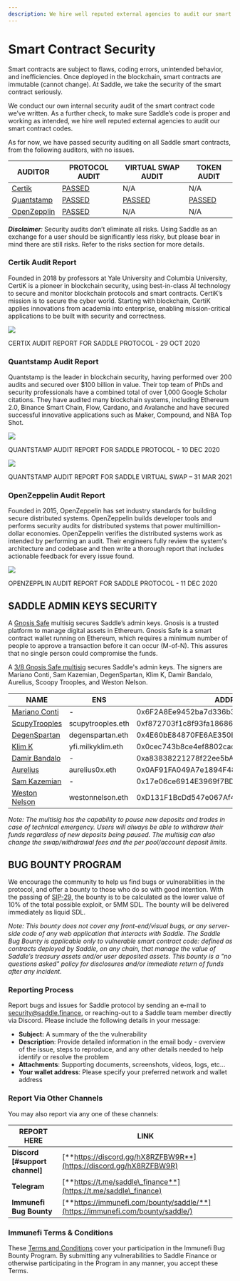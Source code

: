 ```yaml
---
description: We hire well reputed external agencies to audit our smart contract codes.
---
```


# Smart Contract Security

Smart contracts are subject to flaws, coding errors, unintended behavior, and inefficiencies. Once deployed in the blockchain, smart contracts are immutable (cannot change). At Saddle, we take the security of the smart contract seriously.

We conduct our own internal security audit of the smart contract code we’ve written. As a further check, to make sure Saddle’s code is proper and working as intended, we hire well reputed external agencies to audit our smart contract codes.

As for now, we have passed security auditing on all Saddle smart contracts, from the following auditors, with no issues.

| **AUDITOR**                             | **PROTOCOL AUDIT**                                                                               | **VIRTUAL SWAP AUDIT**                                                                                        | **TOKEN AUDIT**                                                                                         |
| --------------------------------------- | ------------------------------------------------------------------------------------------------ | ------------------------------------------------------------------------------------------------------------- | ------------------------------------------------------------------------------------------------------- |
| [Certik](https://certik.io)             | [PASSED](https://github.com/saddle-finance/saddle-audits/blob/master/10-29-2020\_Certik.pdf)     | N/A                                                                                                           | N/A                                                                                                     |
| [Quantstamp](https://quantstamp.com)    | [PASSED](https://github.com/saddle-finance/saddle-audits/blob/master/12-09-2020\_Quantstamp.pdf) | [PASSED](https://github.com/saddle-finance/saddle-audits/blob/master/03-31-2021\_Quantstamp\_VirtualSwap.pdf) | [PASSED](https://github.com/saddle-finance/saddle-audits/blob/master/10-27-2021\_Quantstamp\_Token.pdf) |
| [OpenZepplin](https://openzeppelin.com) | [PASSED](https://blog.openzeppelin.com/saddle-contracts-audit/)                                  | N/A                                                                                                           | N/A                                                                                                     |

_**Disclaimer**:_ Security audits don’t eliminate all risks. Using Saddle as an exchange for a user should be significantly less risky, but please bear in mind there are still risks. Refer to the risks section for more details.

### **Certik Audit Report**

Founded in 2018 by professors at Yale University and Columbia University, CertiK is a pioneer in blockchain security, using best-in-class AI technology to secure and monitor blockchain protocols and smart contracts. CertiK’s mission is to secure the cyber world. Starting with blockchain, CertiK applies innovations from academia into enterprise, enabling mission-critical applications to be built with security and correctness.

![](<.gitbook/assets/0 (5).png>)

CERTIX AUDIT REPORT FOR SADDLE PROTOCOL - 29 OCT 2020

### **Quantstamp Audit Report**

Quantstamp is the leader in blockchain security, having performed over 200 audits and secured over $100 billion in value. Their top team of PhDs and security professionals have a combined total of over 1,000 Google Scholar citations. They have audited many blockchain systems, including Ethereum 2.0, Binance Smart Chain, Flow, Cardano, and Avalanche and have secured successful innovative applications such as Maker, Compound, and NBA Top Shot.

![](<.gitbook/assets/1 (5).png>)

QUANTSTAMP AUDIT REPORT FOR SADDLE PROTOCOL - 10 DEC 2020

![](<.gitbook/assets/2 (2) (1).png>)

QUANTSTAMP AUDIT REPORT FOR SADDLE VIRTUAL SWAP – 31 MAR 2021

### **OpenZeppelin Audit Report**

Founded in 2015, OpenZeppelin has set industry standards for building secure distributed systems. OpenZeppelin builds developer tools and performs security audits for distributed systems that power multimillion-dollar economies. OpenZeppelin verifies the distributed systems work as intended by performing an audit. Their engineers fully review the system's architecture and codebase and then write a thorough report that includes actionable feedback for every issue found.

![](<.gitbook/assets/3 (7).png>)

OPENZEPPLIN AUDIT REPORT FOR SADDLE PROTOCOL - 11 DEC 2020

## **SADDLE ADMIN KEYS SECURITY**

A [Gnosis Safe](https://gnosis-safe.io) multisig secures Saddle’s admin keys. Gnosis is a trusted platform to manage digital assets in Ethereum. Gnosis Safe is a smart contract wallet running on Ethereum, which requires a minimum number of people to approve a transaction before it can occur (M-of-N). This assures that no single person could compromise the funds.

A [3/8 Gnosis Safe multisig](https://etherscan.io/address/0x3F8E527aF4e0c6e763e8f368AC679c44C45626aE) secures Saddle's admin keys. The signers are Mariano Conti, Sam Kazemian, DegenSpartan, Klim K, Damir Bandalo, Aurelius, Scoopy Trooples, and Weston Nelson.

| **NAME**                                           | **ENS**           | **ADDRESS**                                |
| -------------------------------------------------- | ----------------- | ------------------------------------------ |
| [Mariano Conti](https://twitter.com/nanexcool)     | -                 | 0x6F2A8Ee9452ba7d336b3fba03caC27f7818AeAD6 |
| [ScupyTrooples](https://twitter.com/scupytrooples) | scupytrooples.eth | 0xf872703f1c8f93fa186869bac83bac5a0c87c3c8 |
| [DegenSpartan](https://twitter.com/DegenSpartan)   | degenspartan.eth  | 0x4E60bE84870FE6AE350B563A121042396Abe1eaF |
| [Klim K](https://twitter.com/milkyklim)            | yfi.milkyklim.eth | 0x0cec743b8ce4ef8802cac0e5df18a180ed8402a7 |
| [Damir Bandalo](https://twitter.com/damirbandalo)  | -                 | 0xa83838221278f22ee5bAe3E523f34D42b066D67D |
| [Aurelius](https://twitter.com/AureliusBTC)        | aurelius0x.eth    | 0x0AF91FA049A7e1894F480bFE5bBa20142C6c29a9 |
| [Sam Kazemian](https://twitter.com/samkazemian)    | -                 | 0x17e06ce6914E3969f7BD37D8b2a563890cA1c96e |
| [Weston Nelson](https://twitter.com/westonnelson)  | westonnelson.eth  | 0xD131F1BcDd547e067Af447dD3C36C99d6be9FdEB |

_Note: The multisig has the capability to pause new deposits and trades in case of technical emergency. Users will always be able to withdraw their funds regardless of new deposits being paused. The multisig can also change the swap/withdrawal fees and the per pool/account deposit limits._

## **BUG BOUNTY PROGRAM**

We encourage the community to help us find bugs or vulnerabilities in the protocol, and offer a bounty to those who do so with good intention. With the passing of [SIP-29](https://snapshot.org/#/saddlefinance.eth/proposal/0x867fd038ed31a996901dead7ffbb32b2fcd38408e5924e7f489dbf7f62cbdcd0), the bounty is to be calculated as the lower value of 10% of the total possible exploit, or 5MM SDL. The bounty will be delivered immediately as liquid SDL.

_Note: This bounty does not cover any front-end/visual bugs, or any server-side code of any web application that interacts with Saddle. The Saddle Bug Bounty is applicable only to vulnerable smart contract code: defined as contracts deployed by Saddle, on any chain, that manage the value of Saddle’s treasury assets and/or user deposited assets. This bounty is a "no questions asked" policy for disclosures and/or immediate return of funds after any incident._

### **Reporting Process**

Report bugs and issues for Saddle protocol by sending an e-mail to [security@saddle.finance](mailto:security@saddle.finance), or reaching-out to a Saddle team member directly via Discord. Please include the following details in your message:

* **Subject:** A summary of the the vulnerability
* **Description**: Provide detailed information in the email body - overview of the issue, steps to reproduce, and any other details needed to help identify or resolve the problem
* **Attachments**: Supporting documents, screenshots, videos, logs, etc...
* **Your wallet address**: Please specify your preferred network and wallet address

### **Report Via Other Channels**

You may also report via any one of these channels:

| **REPORT HERE**                 | **LINK**                                                                       |
| ------------------------------- | ------------------------------------------------------------------------------ |
| **Discord \[#support channel]** | [**https://discord.gg/hX8RZFBW9R**](https://discord.gg/hX8RZFBW9R)             |
| **Telegram**                    | [**https://t.me/saddle\_finance**](https://t.me/saddle\_finance)               |
| **Immunefi Bug Bounty**         | [**https://immunefi.com/bounty/saddle/**](https://immunefi.com/bounty/saddle/) |

### **Immunefi Terms & Conditions**

These [Terms and Conditions](https://immunefi.com/bounty/saddle/) cover your participation in the Immunefi Bug Bounty Program. By submitting any vulnerabilities to Saddle Finance or otherwise participating in the Program in any manner, you accept these Terms.
